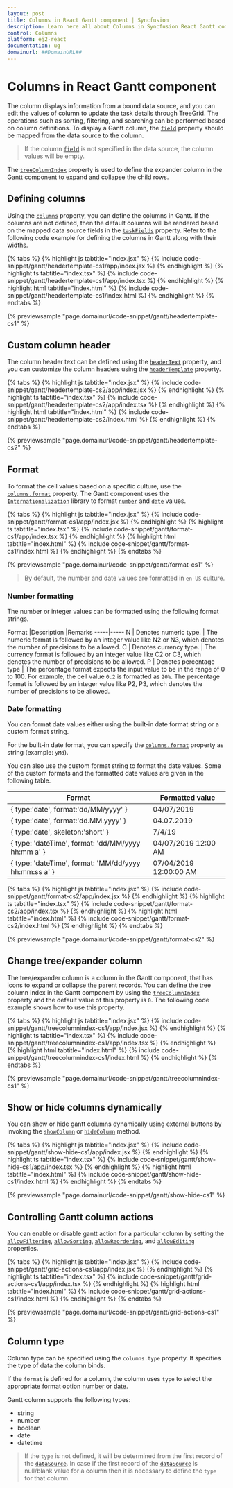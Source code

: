 ```yaml
---
layout: post
title: Columns in React Gantt component | Syncfusion
description: Learn here all about Columns in Syncfusion React Gantt component of Syncfusion Essential JS 2 and more.
control: Columns 
platform: ej2-react
documentation: ug
domainurl: ##DomainURL##
---
```


# Columns in React Gantt component

The column displays information from a bound data source, and you can edit the values of column to update the task details through TreeGrid. The operations such as sorting, filtering, and searching can be performed based on column definitions. To display a Gantt column, the [`field`](https://ej2.syncfusion.com/react/documentation/api/gantt/column/#field) property should be mapped from the data source to the column.

> If the column [`field`](https://ej2.syncfusion.com/react/documentation/api/gantt/column/#field) is not specified in the data source, the column values will be empty.

The [`treeColumnIndex`](https://ej2.syncfusion.com/react/documentation/api/gantt/#treecolumnindex) property is used to define the expander column in the Gantt component to expand and collapse the child rows.

## Defining columns

Using the [`columns`](https://ej2.syncfusion.com/react/documentation/api/gantt/#columns) property, you can define the columns in Gantt. If the columns are not defined, then the default columns will be rendered based on the mapped data source fields in the [`taskFields`](https://ej2.syncfusion.com/react/documentation/api/gantt/taskFields/) property. Refer to the following code example for defining the columns in Gantt along with their widths.

{% tabs %}
{% highlight js tabtitle="index.jsx" %}
{% include code-snippet/gantt/headertemplate-cs1/app/index.jsx %}
{% endhighlight %}
{% highlight ts tabtitle="index.tsx" %}
{% include code-snippet/gantt/headertemplate-cs1/app/index.tsx %}
{% endhighlight %}
{% highlight html tabtitle="index.html" %}
{% include code-snippet/gantt/headertemplate-cs1/index.html %}
{% endhighlight %}
{% endtabs %}
        
{% previewsample "page.domainurl/code-snippet/gantt/headertemplate-cs1" %}

## Custom column header

The column header text can be defined using the [`headerText`](https://ej2.syncfusion.com/react/documentation/api/gantt/column/#headertext) property, and you can customize the column headers using the [`headerTemplate`](https://ej2.syncfusion.com/react/documentation/api/gantt/column/#headertemplate) property.

{% tabs %}
{% highlight js tabtitle="index.jsx" %}
{% include code-snippet/gantt/headertemplate-cs2/app/index.jsx %}
{% endhighlight %}
{% highlight ts tabtitle="index.tsx" %}
{% include code-snippet/gantt/headertemplate-cs2/app/index.tsx %}
{% endhighlight %}
{% highlight html tabtitle="index.html" %}
{% include code-snippet/gantt/headertemplate-cs2/index.html %}
{% endhighlight %}
{% endtabs %}
        
{% previewsample "page.domainurl/code-snippet/gantt/headertemplate-cs2" %}

## Format

To format the cell values based on a specific culture, use the [`columns.format`](https://ej2.syncfusion.com/react/documentation/api/gantt/column/#format) property. The Gantt component uses the [`Internationalization`](https://ej2.syncfusion.com/react/documentation/common/globalization/internationalization) library to format [`number`](https://ej2.syncfusion.com/react/documentation/gantt/columns/columns#number-formatting) and [`date`](https://ej2.syncfusion.com/react/documentation/common/globalization/internationalization#manipulating-datetime) values.

{% tabs %}
{% highlight js tabtitle="index.jsx" %}
{% include code-snippet/gantt/format-cs1/app/index.jsx %}
{% endhighlight %}
{% highlight ts tabtitle="index.tsx" %}
{% include code-snippet/gantt/format-cs1/app/index.tsx %}
{% endhighlight %}
{% highlight html tabtitle="index.html" %}
{% include code-snippet/gantt/format-cs1/index.html %}
{% endhighlight %}
{% endtabs %}
        
{% previewsample "page.domainurl/code-snippet/gantt/format-cs1" %}

> By default, the number and date values are formatted in `en-US` culture.

### Number formatting

The number or integer values can be formatted using the following format strings.

Format |Description |Remarks
-----|-----
N | Denotes numeric type. | The numeric format is followed by an integer value like N2 or N3, which denotes the number of precisions to be allowed.
C | Denotes currency type. | The currency format is followed by an integer value like C2 or C3, which denotes the number of precisions to be allowed.
P | Denotes percentage type | The percentage format expects the input value to be in the range of 0 to 100. For example, the cell value `0.2` is formatted as `20%`. The percentage format is followed by an integer value like P2, P3, which denotes the number of precisions to be allowed.

### Date formatting

You can format date values either using the built-in date format string or a custom format string.

For the built-in date format, you can specify the [`columns.format`](https://ej2.syncfusion.com/react/documentation/api/gantt/column/#format) property as string (example: `yMd`).

You can also use the custom format string to format the date values. Some of the custom formats and the formatted date values are given in the following table.

Format | Formatted value
-----|-----
{ type:'date', format:'dd/MM/yyyy' } | 04/07/2019
{ type:'date', format:'dd.MM.yyyy' } | 04.07.2019
{ type:'date', skeleton:'short' } | 7/4/19
{ type: 'dateTime', format: 'dd/MM/yyyy hh:mm a' } | 04/07/2019 12:00 AM
{ type: 'dateTime', format: 'MM/dd/yyyy hh:mm:ss a' } | 07/04/2019 12:00:00 AM

{% tabs %}
{% highlight js tabtitle="index.jsx" %}
{% include code-snippet/gantt/format-cs2/app/index.jsx %}
{% endhighlight %}
{% highlight ts tabtitle="index.tsx" %}
{% include code-snippet/gantt/format-cs2/app/index.tsx %}
{% endhighlight %}
{% highlight html tabtitle="index.html" %}
{% include code-snippet/gantt/format-cs2/index.html %}
{% endhighlight %}
{% endtabs %}
        
{% previewsample "page.domainurl/code-snippet/gantt/format-cs2" %}

## Change tree/expander column

The tree/expander column is a column in the Gantt component, that has icons to expand or collapse the parent records. You can define the tree column index in the Gantt component by using the [`treeColumnIndex`](https://ej2.syncfusion.com/react/documentation/api/gantt/#treecolumnindex) property and the default value of this property is `0`. The following code example shows how to use this property.

{% tabs %}
{% highlight js tabtitle="index.jsx" %}
{% include code-snippet/gantt/treecolumnindex-cs1/app/index.jsx %}
{% endhighlight %}
{% highlight ts tabtitle="index.tsx" %}
{% include code-snippet/gantt/treecolumnindex-cs1/app/index.tsx %}
{% endhighlight %}
{% highlight html tabtitle="index.html" %}
{% include code-snippet/gantt/treecolumnindex-cs1/index.html %}
{% endhighlight %}
{% endtabs %}
        
{% previewsample "page.domainurl/code-snippet/gantt/treecolumnindex-cs1" %}

## Show or hide columns dynamically

You can show or hide gantt columns dynamically using external buttons by invoking the [`showColumn`](https://ej2.syncfusion.com/react/documentation/api/gantt/#showcolumn) or [`hideColumn`](https://ej2.syncfusion.com/react/documentation/api/gantt/#hidecolumn) method.

{% tabs %}
{% highlight js tabtitle="index.jsx" %}
{% include code-snippet/gantt/show-hide-cs1/app/index.jsx %}
{% endhighlight %}
{% highlight ts tabtitle="index.tsx" %}
{% include code-snippet/gantt/show-hide-cs1/app/index.tsx %}
{% endhighlight %}
{% highlight html tabtitle="index.html" %}
{% include code-snippet/gantt/show-hide-cs1/index.html %}
{% endhighlight %}
{% endtabs %}
        
{% previewsample "page.domainurl/code-snippet/gantt/show-hide-cs1" %}

## Controlling Gantt column actions

You can enable or disable gantt action for a particular column by setting the [`allowFiltering`](https://ej2.syncfusion.com/react/documentation/api/gantt/#allowfiltering), [`allowSorting`](https://ej2.syncfusion.com/react/documentation/api/gantt/#allowsorting), [`allowReordering`](https://ej2.syncfusion.com/react/documentation/api/gantt/#allowreordering), and [`allowEditing`](https://ej2.syncfusion.com/react/documentation/api/gantt/#editsettings) properties.

{% tabs %}
{% highlight js tabtitle="index.jsx" %}
{% include code-snippet/gantt/grid-actions-cs1/app/index.jsx %}
{% endhighlight %}
{% highlight ts tabtitle="index.tsx" %}
{% include code-snippet/gantt/grid-actions-cs1/app/index.tsx %}
{% endhighlight %}
{% highlight html tabtitle="index.html" %}
{% include code-snippet/gantt/grid-actions-cs1/index.html %}
{% endhighlight %}
{% endtabs %}
        
{% previewsample "page.domainurl/code-snippet/gantt/grid-actions-cs1" %}

## Column type

Column type can be specified using the `columns.type` property. It specifies the type of data the column binds.

If the `format` is defined for a column, the column uses `type` to select the appropriate format option [number](../common/internationalization/#number-formatting) or [date](../common/internationalization/#manipulating-datetime).

Gantt column supports the following types:
* string
* number
* boolean
* date
* datetime

> If the `type` is not defined, it will be determined from the first record of the [`dataSource`](https://ej2.syncfusion.com/react/documentation/api/gantt/#datasource).
> In case if the first record of the [`dataSource`](https://ej2.syncfusion.com/react/documentation/api/gantt/#datasource) is null/blank value for a column then it is necessary to define the `type` for that column.